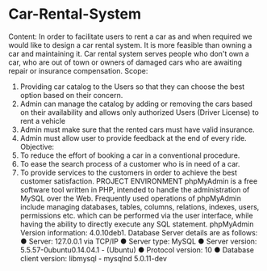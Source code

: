 # Car-Rental-System
Content:
In order to facilitate users to rent a car as and when required we would like to design a car rental
system. It is more feasible than owning a car and maintaining it. Car rental system serves people
who don't own a car, who are out of town or owners of damaged cars who are awaiting repair or
insurance compensation.
Scope:
1. Providing car catalog to the Users so that they can choose the best option based on their
concern.
2. Admin can manage the catalog by adding or removing the cars based on their availability
and allows only authorized Users (Driver License) to rent a vehicle
3. Admin must make sure that the rented cars must have valid insurance.
4. Admin must allow user to provide feedback at the end of every ride.
Objective:
1. To reduce the effort of booking a car in a conventional procedure.
2. To ease the search process of a customer who is in need of a car.
3. To provide services to the customers in order to achieve the best customer satisfaction.
PROJECT ENVIRONMENT
phpMyAdmin is a free software tool written in PHP, intended to handle the administration of
MySQL over the Web. Frequently used operations of phpMyAdmin include managing databases,
tables, columns, relations, indexes, users, permissions etc. which can be performed via the user
interface, while having the ability to directly execute any SQL statement.
phpMyAdmin Version information: 4.0.10deb1. Database Server details are as follows:
● Server: 127.0.0.1 via TCP/IP
● Server type: MySQL
● Server version: 5.5.57-0ubuntu0.14.04.1 - (Ubuntu)
● Protocol version: 10
● Database client version: libmysql - mysqlnd 5.0.11-dev
